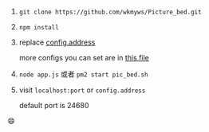 1. `git clone https://github.com/wkmyws/Picture_bed.git`

2. `npm install`

3. replace <a href='./config.js'>config.address</a>

   more configs you can set are in <a href='./config.js'>this file</a>

4. `node app.js` 或者 `pm2 start pic_bed.sh`

5. visit `localhost:port` or `config.address`

   default port is 24680

:smile: